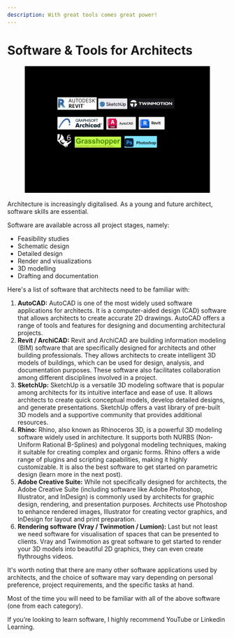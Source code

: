 ```yaml
---
description: With great tools comes great power!
---
```


# Software & Tools for Architects

<figure><img src="../.gitbook/assets/Software for Architects.png" alt=""><figcaption></figcaption></figure>

Architecture is increasingly digitalised. As a young and future architect, software skills are essential.

Software are available across all project stages, namely:

* Feasibility studies
* Schematic design
* Detailed design
* Render and visualizations
* 3D modelling
* Drafting and documentation

Here's a list of software that architects need to be familiar with:

1. **AutoCAD:** AutoCAD is one of the most widely used software applications for architects. It is a computer-aided design (CAD) software that allows architects to create accurate 2D drawings. AutoCAD offers a range of tools and features for designing and documenting architectural projects.
2. **Revit / ArchiCAD:** Revit and ArchiCAD are building information modeling (BIM) software that are specifically designed for architects and other building professionals. They allows architects to create intelligent 3D models of buildings, which can be used for design, analysis, and documentation purposes. These software also facilitates collaboration among different disciplines involved in a project.
3. **SketchUp:** SketchUp is a versatile 3D modeling software that is popular among architects for its intuitive interface and ease of use. It allows architects to create quick conceptual models, develop detailed designs, and generate presentations. SketchUp offers a vast library of pre-built 3D models and a supportive community that provides additional resources.
4. **Rhino:** Rhino, also known as Rhinoceros 3D, is a powerful 3D modeling software widely used in architecture. It supports both NURBS (Non-Uniform Rational B-Splines) and polygonal modeling techniques, making it suitable for creating complex and organic forms. Rhino offers a wide range of plugins and scripting capabilities, making it highly customizable. It is also the best software to get started on parametric design (learn more in the next post).
5. **Adobe Creative Suite:** While not specifically designed for architects, the Adobe Creative Suite (including software like Adobe Photoshop, Illustrator, and InDesign) is commonly used by architects for graphic design, rendering, and presentation purposes. Architects use Photoshop to enhance rendered images, Illustrator for creating vector graphics, and InDesign for layout and print preparation.
6. **Rendering software (Vray / Twinmotion / Lumion):** Last but not least we need software for visualisation of spaces that can be presented to clients. Vray and Twinmotion as great software to get started to render your 3D models into beautiful 2D graphics, they can even create flythroughs videos.

It's worth noting that there are many other software applications used by architects, and the choice of software may vary depending on personal preference, project requirements, and the specific tasks at hand.

Most of the time you will need to be familiar with all of the above software (one from each category).

If you’re looking to learn software, I highly recommend YouTube or Linkedin Learning.
